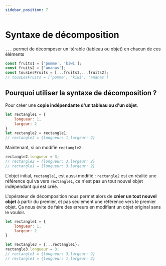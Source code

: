 ```yaml
---
sidebar_position: 7
---
```


# Syntaxe de décomposition

`...` permet de décomposer un itérable (tableau ou objet) en chacun de ces éléments

```js
const fruits1 = ['pomme', 'kiwi'];
const fruits2 = ['ananas'];
const tousLesFruits = [...fruits1,...fruits2];
// tousLesFruits = ['pomme', 'kiwi', 'ananas']
```

## Pourquoi utiliser la syntaxe de décomposition ?

Pour créer une **copie indépendante d'un tableau ou d'un objet**.

```js
let rectangle1 = {
    longueur: 1,
    largeur: 2
}
let rectangle2 = rectangle1;
// rectangle2 = {longueur: 1,largeur: 2}
```

Maintenant, si on modifie `rectangle2` :

```js
rectangle2.longueur = 3;
// rectangle2 = {longueur: 3,largeur: 2}
// rectangle1 = {longueur: 3,largeur: 2}
```

L'objet initial, `rectangle1`, est aussi modifié : `rectangle2` est en réalité une référence qui va vers `rectangle1`, ce n'est pas un tout nouvel objet indépendant qui est créé.

L'opérateur de décomposition nous permet alors de **créer un tout nouvel objet** à partir du premier, et pas seulement une référence vers le premier objet. Ça nous évite de faire des erreurs en modifiant un objet original sans le vouloir.

```js
let rectangle1 = {
    longueur: 1,
    largeur: 2
}

let rectangle3 = {...rectangle1};
rectangle3.longueur = 3;
// rectangle3 = {longueur: 3,largeur: 2}
// rectangle1 = {longueur: 1,largeur: 2}
```